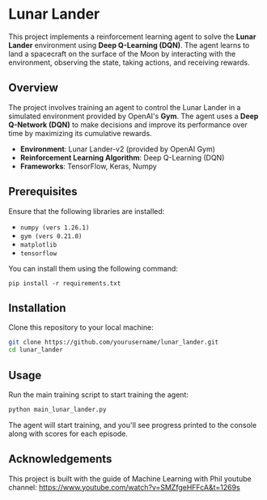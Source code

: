 # Lunar Lander

This project implements a reinforcement learning agent to solve the **Lunar Lander** environment using **Deep Q-Learning (DQN)**. The agent learns to land a spacecraft on the surface of the Moon by interacting with the environment, observing the state, taking actions, and receiving rewards.

## Overview
The project involves training an agent to control the Lunar Lander in a simulated environment provided by OpenAI's **Gym**. The agent uses a **Deep Q-Network (DQN)** to make decisions and improve its performance over time by maximizing its cumulative rewards.

- **Environment**: Lunar Lander-v2 (provided by OpenAI Gym)
- **Reinforcement Learning Algorithm**: Deep Q-Learning (DQN)
- **Frameworks**: TensorFlow, Keras, Numpy

## Prerequisites
Ensure that the following libraries are installed:

- `numpy (vers 1.26.1)`
- `gym (vers 0.21.0)`
- `matplotlib`
- `tensorflow`

You can install them using the following command:

`pip install -r requirements.txt`

## Installation
Clone this repository to your local machine:

   ```bash
   git clone https://github.com/yourusername/lunar_lander.git
   cd lunar_lander
   ```

## Usage
Run the main training script to start training the agent:

```bash
python main_lunar_lander.py
```

The agent will start training, and you'll see progress printed to the console along with scores for each episode.

## Acknowledgements
This project is built with the guide of Machine Learning with Phil youtube channel: https://www.youtube.com/watch?v=SMZfgeHFFcA&t=1269s

